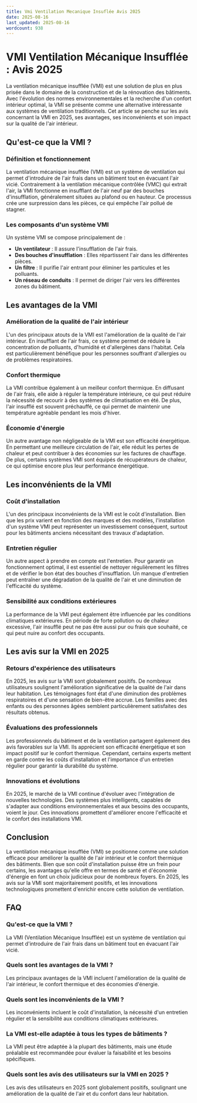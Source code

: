 ```yaml
---
title: Vmi Ventilation Mecanique Insuflée Avis 2025
date: 2025-08-16
last_updated: 2025-08-16
wordcount: 938
---
```


# VMI Ventilation Mécanique Insufflée : Avis 2025

La ventilation mécanique insufflée (VMI) est une solution de plus en plus prisée dans le domaine de la construction et de la rénovation des bâtiments. Avec l'évolution des normes environnementales et la recherche d'un confort intérieur optimal, la VMI se présente comme une alternative intéressante aux systèmes de ventilation traditionnels. Cet article se penche sur les avis concernant la VMI en 2025, ses avantages, ses inconvénients et son impact sur la qualité de l'air intérieur.

## Qu'est-ce que la VMI ?

### Définition et fonctionnement

La ventilation mécanique insufflée (VMI) est un système de ventilation qui permet d'introduire de l'air frais dans un bâtiment tout en évacuant l'air vicié. Contrairement à la ventilation mécanique contrôlée (VMC) qui extrait l'air, la VMI fonctionne en insufflant de l'air neuf par des bouches d'insufflation, généralement situées au plafond ou en hauteur. Ce processus crée une surpression dans les pièces, ce qui empêche l'air pollué de stagner.

### Les composants d'un système VMI

Un système VMI se compose principalement de :

- **Un ventilateur** : Il assure l'insufflation de l'air frais.
- **Des bouches d'insufflation** : Elles répartissent l'air dans les différentes pièces.
- **Un filtre** : Il purifie l'air entrant pour éliminer les particules et les polluants.
- **Un réseau de conduits** : Il permet de diriger l'air vers les différentes zones du bâtiment.

## Les avantages de la VMI

### Amélioration de la qualité de l'air intérieur

L'un des principaux atouts de la VMI est l'amélioration de la qualité de l'air intérieur. En insufflant de l'air frais, ce système permet de réduire la concentration de polluants, d'humidité et d'allergènes dans l'habitat. Cela est particulièrement bénéfique pour les personnes souffrant d'allergies ou de problèmes respiratoires.

### Confort thermique

La VMI contribue également à un meilleur confort thermique. En diffusant de l'air frais, elle aide à réguler la température intérieure, ce qui peut réduire la nécessité de recourir à des systèmes de climatisation en été. De plus, l'air insufflé est souvent préchauffé, ce qui permet de maintenir une température agréable pendant les mois d'hiver.

### Économie d'énergie

Un autre avantage non négligeable de la VMI est son efficacité énergétique. En permettant une meilleure circulation de l'air, elle réduit les pertes de chaleur et peut contribuer à des économies sur les factures de chauffage. De plus, certains systèmes VMI sont équipés de récupérateurs de chaleur, ce qui optimise encore plus leur performance énergétique.

## Les inconvénients de la VMI

### Coût d'installation

L'un des principaux inconvénients de la VMI est le coût d'installation. Bien que les prix varient en fonction des marques et des modèles, l'installation d'un système VMI peut représenter un investissement conséquent, surtout pour les bâtiments anciens nécessitant des travaux d'adaptation.

### Entretien régulier

Un autre aspect à prendre en compte est l'entretien. Pour garantir un fonctionnement optimal, il est essentiel de nettoyer régulièrement les filtres et de vérifier le bon état des bouches d'insufflation. Un manque d'entretien peut entraîner une dégradation de la qualité de l'air et une diminution de l'efficacité du système.

### Sensibilité aux conditions extérieures

La performance de la VMI peut également être influencée par les conditions climatiques extérieures. En période de forte pollution ou de chaleur excessive, l'air insufflé peut ne pas être aussi pur ou frais que souhaité, ce qui peut nuire au confort des occupants.

## Les avis sur la VMI en 2025

### Retours d'expérience des utilisateurs

En 2025, les avis sur la VMI sont globalement positifs. De nombreux utilisateurs soulignent l'amélioration significative de la qualité de l'air dans leur habitation. Les témoignages font état d'une diminution des problèmes respiratoires et d'une sensation de bien-être accrue. Les familles avec des enfants ou des personnes âgées semblent particulièrement satisfaites des résultats obtenus.

### Évaluations des professionnels

Les professionnels du bâtiment et de la ventilation partagent également des avis favorables sur la VMI. Ils apprécient son efficacité énergétique et son impact positif sur le confort thermique. Cependant, certains experts mettent en garde contre les coûts d'installation et l'importance d'un entretien régulier pour garantir la durabilité du système.

### Innovations et évolutions

En 2025, le marché de la VMI continue d'évoluer avec l'intégration de nouvelles technologies. Des systèmes plus intelligents, capables de s'adapter aux conditions environnementales et aux besoins des occupants, voient le jour. Ces innovations promettent d'améliorer encore l'efficacité et le confort des installations VMI.

## Conclusion

La ventilation mécanique insufflée (VMI) se positionne comme une solution efficace pour améliorer la qualité de l'air intérieur et le confort thermique des bâtiments. Bien que son coût d'installation puisse être un frein pour certains, les avantages qu'elle offre en termes de santé et d'économie d'énergie en font un choix judicieux pour de nombreux foyers. En 2025, les avis sur la VMI sont majoritairement positifs, et les innovations technologiques promettent d'enrichir encore cette solution de ventilation.

## FAQ

### Qu'est-ce que la VMI ?

La VMI (Ventilation Mécanique Insufflée) est un système de ventilation qui permet d'introduire de l'air frais dans un bâtiment tout en évacuant l'air vicié.

### Quels sont les avantages de la VMI ?

Les principaux avantages de la VMI incluent l'amélioration de la qualité de l'air intérieur, le confort thermique et des économies d'énergie.

### Quels sont les inconvénients de la VMI ?

Les inconvénients incluent le coût d'installation, la nécessité d'un entretien régulier et la sensibilité aux conditions climatiques extérieures.

### La VMI est-elle adaptée à tous les types de bâtiments ?

La VMI peut être adaptée à la plupart des bâtiments, mais une étude préalable est recommandée pour évaluer la faisabilité et les besoins spécifiques.

### Quels sont les avis des utilisateurs sur la VMI en 2025 ?

Les avis des utilisateurs en 2025 sont globalement positifs, soulignant une amélioration de la qualité de l'air et du confort dans leur habitation.